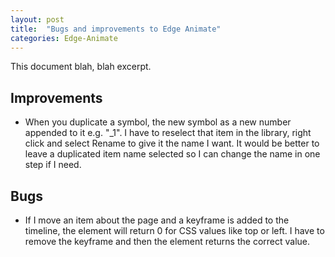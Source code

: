 ```yaml
---
layout: post
title:  "Bugs and improvements to Edge Animate"
categories: Edge-Animate
---
```


This document blah, blah excerpt.

## Improvements

* When you duplicate a symbol, the new symbol as a new number appended to it e.g. "_1". I have to reselect that item in the library, right click and select Rename to give it the name I want. It would be better to leave a duplicated item name selected so I can change the name in one step if I need.

## Bugs
* If I move an item about the page and a keyframe is added to the timeline, the element will return 0 for CSS values like top or left. I have to remove the keyframe and then the element returns the correct value.
